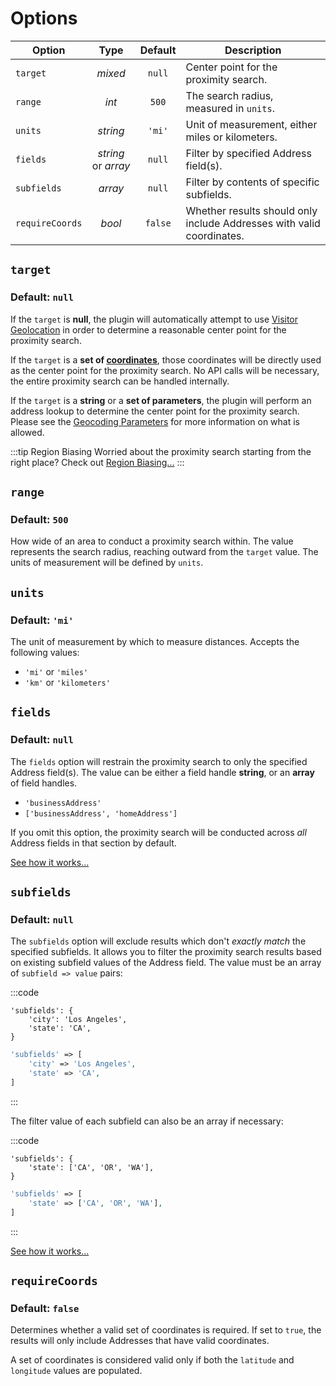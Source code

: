 # Options

| Option          | Type                | Default | Description                                             |
|-----------------|:-------------------:|:-------:|---------------------------------------------------------|
| `target`        | _mixed_             | `null`  | Center point for the proximity search.                  |
| `range`         | _int_               | `500`   | The search radius, measured in `units`.                 |
| `units`         | _string_            | `'mi'`  | Unit of measurement, either miles or kilometers.        |
| `fields`        | _string_ or _array_ | `null`  | Filter by specified Address field(s).                   |
| `subfields`     | _array_             | `null`  | Filter by contents of specific subfields.               |
| `requireCoords` | _bool_              | `false` | Whether results should only include Addresses with valid coordinates. |

## `target`

### Default: `null`

If the `target` is **null**, the plugin will automatically attempt to use [Visitor Geolocation](/geolocation/) in order to determine a reasonable center point for the proximity search.

If the `target` is a **set of [coordinates](/models/coordinates/)**, those coordinates will be directly used as the center point for the proximity search. No API calls will be necessary, the entire proximity search can be handled internally.

If the `target` is a **string** or a **set of parameters**, the plugin will perform an address lookup to determine the center point for the proximity search. Please see the [Geocoding Parameters](/geocoding/parameters/) for more information on what is allowed.

:::tip Region Biasing
Worried about the proximity search starting from the right place? Check out [Region Biasing...](/guides/region-biasing/)
:::

## `range`

### Default: `500`

How wide of an area to conduct a proximity search within. The value represents the search radius, reaching outward from the `target` value. The units of measurement will be defined by `units`.

## `units`

### Default: `'mi'`

The unit of measurement by which to measure distances. Accepts the following values:

 - `'mi'` or `'miles'`
 - `'km'` or `'kilometers'`

## `fields`

### Default: `null`

The `fields` option will restrain the proximity search to only the specified Address field(s). The value can be either a field handle **string**, or an **array** of field handles.

 - `'businessAddress'`
 - `['businessAddress', 'homeAddress']`

If you omit this option, the proximity search will be conducted across _all_ Address fields in that section by default.

[See how it works...](/guides/filter-by-fields-and-subfields/)

## `subfields`

### Default: `null`

The `subfields` option will exclude results which don't _exactly match_ the specified subfields. It allows you to filter the proximity search results based on existing subfield values of the Address field. The value must be an array of `subfield => value` pairs:

:::code
```twig
'subfields': {
    'city': 'Los Angeles',
    'state': 'CA',
}
```
```php
'subfields' => [
    'city' => 'Los Angeles',
    'state' => 'CA',
]
```
:::

The filter value of each subfield can also be an array if necessary:

:::code
```twig
'subfields': {
    'state': ['CA', 'OR', 'WA'],
}
```
```php
'subfields' => [
    'state' => ['CA', 'OR', 'WA'],
]
```
:::

[See how it works...](/guides/filter-by-fields-and-subfields/)

## `requireCoords`

### Default: `false`

Determines whether a valid set of coordinates is required. If set to `true`, the results will only include Addresses that have valid coordinates.

A set of coordinates is considered valid only if both the `latitude` and `longitude` values are populated.
